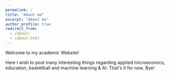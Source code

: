 ```yaml
---
permalink: /
title: "About me"
excerpt: "About me"
author_profile: true
redirect_from: 
  - /about/
  - /about.html
---
```


Welcome to my academic Website!

Here i wish to post many interesting things regarding applied microecomics, education, basketball and machine learning & AI.
That's it for now. Bye!
